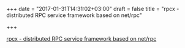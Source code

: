 +++
date = "2017-01-31T14:31:02+03:00"
draft = false
title = "rpcx - distributed RPC service framework based on net/rpc"

+++

<p><a href="https://github.com/smallnest/rpcx">rpcx - distributed RPC service framework based on net/rpc</a></p>
